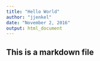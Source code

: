 ```yaml
---
title: "Hello World"
author: "jjenkel"
date: "November 2, 2016"
output: html_document
---
```


## This is a markdown file